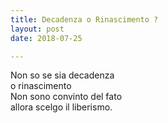 ```yaml
---
title: Decadenza o Rinascimento ?
layout: post
date: 2018-07-25

---
```


Non so se sia decadenza  
o rinascimento  
Non sono convinto del fato  
allora scelgo il liberismo.  
